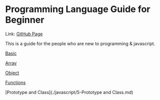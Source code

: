 # Programming Language Guide for Beginner

Link: [GitHub Page](https://samick17.github.io/programming-languages-cheatsheet/)

This is a guide for the people who are new to programming & javascript.

[Basic](./javascript/1-Basic.md)

[Array](./javascript/2-Array.md)

[Object](./javascript/3-Object.md)

[Functions](./javascript/4-Functions.md)

[Prototype and Class](./javascript/5-Prototype and Class.md)

